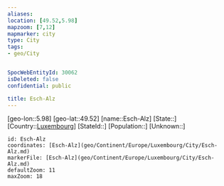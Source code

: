 ```yaml
---
aliases: 
location: [49.52,5.98]
mapzoom: [7,12] 
mapmarker: city 
type: City
tags:
- geo/City


SpocWebEntityId: 30062
isDeleted: false
confidential: public

title: Esch-Alz
---
```

[geo-lon::5.98]
[geo-lat::49.52]
[name::Esch-Alz]
[State::]
[Country::[Luxembourg](geo/Continent/Europe/Luxembourg.md)]
[StateId::]
[Population::]
[Unknown::]


```leaflet
id: Esch-Alz
coordinates: [Esch-Alz](geo/Continent/Europe/Luxembourg/City/Esch-Alz.md)
markerFile: [Esch-Alz](geo/Continent/Europe/Luxembourg/City/Esch-Alz.md)
defaultZoom: 11 
maxZoom: 18
```


